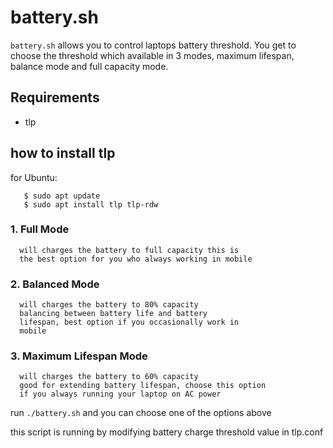 # battery.sh

`battery.sh` allows you to control laptops battery threshold. You get to 
choose the threshold which available in 3 modes, maximum lifespan, balance 
mode and full capacity mode.

## Requirements
- tlp

## how to install tlp
for Ubuntu:
```$ sudo add-apt-repository ppa:linrunner/tlp
   $ sudo apt update
   $ sudo apt install tlp tlp-rdw
```


### 1. Full Mode
      will charges the battery to full capacity this is
      the best option for you who always working in mobile

### 2. Balanced Mode
      will charges the battery to 80% capacity
      balancing between battery life and battery 
      lifespan, best option if you occasionally work in
      mobile

### 3. Maximum Lifespan Mode
      will charges the battery to 60% capacity
      good for extending battery lifespan, choose this option
      if you always running your laptop on AC power

run `./battery.sh` and you can choose one of the options above

this script is running by modifying battery charge threshold value in tlp.conf 
